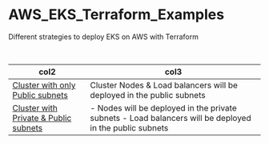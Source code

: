 # AWS_EKS_Terraform_Examples
Different strategies to deploy EKS on AWS with Terraform


<br>


| col2                                  | col3                                                         |
| ------------------------------------- | ------------------------------------------------------------ |
| [Cluster with only Public subnets](Example-1)      | Cluster Nodes & Load balancers will be deployed in the public subnets |
| [Cluster with Private & Public subnets]((Example-2)) | - Nodes will be deployed in the private subnets - Load balancers will be deployed in the public subnets |

